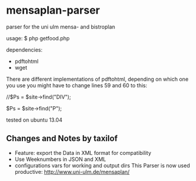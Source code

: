 mensaplan-parser
================

parser for the uni ulm mensa- and bistroplan

usage:
$ php getfood.php

dependencies:
 * pdftohtml
 * wget

There are different implementations of pdftohtml, depending on which one you use
you might have to change lines 59 and 60 to this:

//$Ps = $site->find("DIV");

$Ps = $site->find("P");

tested on ubuntu 13.04


## Changes and Notes by taxilof
- Feature: export the Data in XML format for compatibility
- Use Weeknumbers in JSON and XML
- configurations vars for working and output dirs
This Parser is now used productive: http://www.uni-ulm.de/mensaplan/ 

